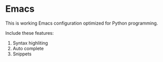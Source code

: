 Emacs
=====
This is working Emacs configuration optimized for Python programming.

Include these features:
1. Syntax highliting
2. Auto complete
3. Snippets